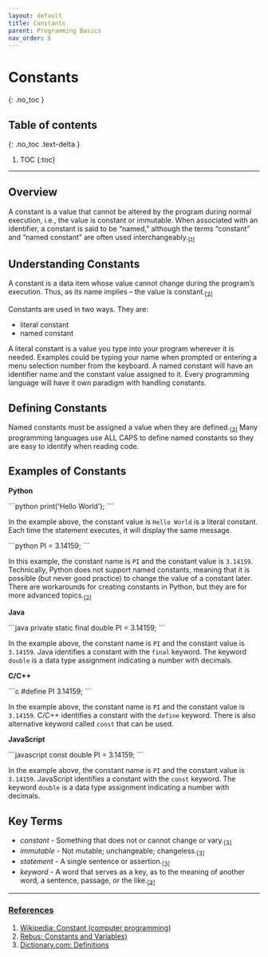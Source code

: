 ```yaml
---
layout: default
title: Constants
parent: Programming Basics
nav_order: 6
---
```


# Constants
{: .no_toc }

## Table of contents
{: .no_toc .text-delta }

1. TOC
{:toc}

---

## Overview

A constant is a value that cannot be altered by the program during normal execution, i.e., the value is constant or immutable. When associated with an identifier, a constant is said to be “named,” although the terms “constant” and “named constant” are often used interchangeably.[<sub>\[1\]</sub>](#references)

## Understanding Constants

A constant is a data item whose value cannot change during the program’s execution. Thus, as its name implies – the value is constant.[<sub>\[2\]</sub>](#references)

Constants are used in two ways. They are:

* literal constant
* named constant

A literal constant is a value you type into your program wherever it is needed. Examples could be typing your name when prompted or entering a menu selection number from the keyboard. A named constant will have an identifier name and the constant value assigned to it. Every programming language will have it own paradigm with handling constants.

## Defining Constants

Named constants must be assigned a value when they are defined.[<sub>\[2\]</sub>](#references) Many programming languages use ALL CAPS to define named constants so they are easy to identify when reading code.

## Examples of Constants

__Python__

<div class="code-example" markdown="1">
```python
print('Hello World');
```
</div>

In the example above, the constant value is `Hello World` is a literal constant. Each time the statement executes, it will display the same message.

<div class="code-example" markdown="1">
```python
PI = 3.14159;
```
</div>

In this example, the constant name is `PI` and the constant value is `3.14159`. Technically, Python does not support named constants, meaning that it is possible (but never good practice) to change the value of a constant later. There are workarounds for creating constants in Python, but they are for more advanced topics.[<sub>\[2\]</sub>](#references)

__Java__

<div class="code-example" markdown="1">
```java
private static final double PI = 3.14159;
```
</div>

In the example above, the constant name is `PI` and the constant value is `3.14159`. Java identifies a constant with the `final` keyword. The keyword `double` is a data type assignment indicating a number with decimals.

__C/C++__

<div class="code-example" markdown="1">
```c
#define PI 3.14159;
```
</div>

In the example above, the constant name is `PI` and the constant value is `3.14159`. C/C++ identifies a constant with the `define` keyword. There is also alternative keyword called `const` that can be used.

__JavaScript__

<div class="code-example" markdown="1">
```javascript
const double PI = 3.14159;
```
</div>

In the example above, the constant name is `PI` and the constant value is `3.14159`. JavaScript identifies a constant with the `const` keyword. The keyword `double` is a data type assignment indicating a number with decimals.

## Key Terms

* _constant_ - Something that does not or cannot change or vary.[<sub>\[3\]</sub>](#references)
* _immutable_ - Not mutable; unchangeable; changeless.[<sub>\[3\]</sub>](#references)
* _statement_ - A single sentence or assertion.[<sub>\[3\]</sub>](#references)
* _keyword_ - A word that serves as a key, as to the meaning of another word, a sentence, passage, or the like.[<sub>\[3\]</sub>](#references)

---

### [References](#references)

1. [Wikipedia: Constant (computer programming)](https://en.wikipedia.org/wiki/Constant_(computer_programming))
2. [Rebus: Constants and Variables)](https://press.rebus.community/programmingfundamentals/chapter/constants-and-variables/)
3. [Dictionary.com: Definitions](https://dictionary.com)
